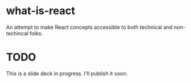 # what-is-react
An attempt to make React concepts accessible to both technical and non-techincal folks.

# TODO

This is a slide deck in progress. I'll publish it soon.
